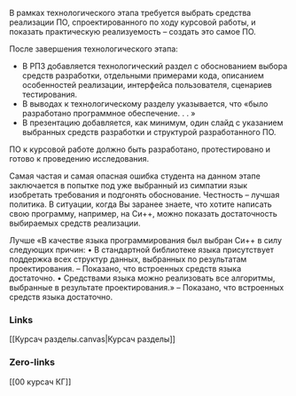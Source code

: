 В рамках технологического этапа требуется выбрать средства реализации ПО, спроектированного по ходу курсовой работы, и показать практическую
реализуемость – создать это самое ПО.

После завершения технологического этапа:
- В РПЗ добавляется технологический раздел с обоснованием выбора средств
разработки, отдельными примерами кода, описанием особенностей реализации, интерфейса пользователя, сценариев тестирования.
- В выводах к технологическому разделу указывается, что «было разработано программное обеспечение. . . »
- В презентацию добавляется, как минимум, один слайд с указанием выбранных средств разработки и структурой разработанного ПО.

ПО к курсовой работе должно быть разработано, протестировано и готово к проведению исследования.

Самая частая и самая опасная ошибка студента на данном этапе заключается в попытке под уже выбранный из симпатии язык изобретать требования
и подгонять обоснование. Честность – лучшая политика.
В ситуации, когда Вы заранее знаете, что хотите написать свою программу, например, на Си++, можно показать достаточность выбираемых средств
реализации.

Лучше «В качестве языка программирования был выбран Си++ в силу следующих причин:
• В стандартной библиотеке языка присутствует поддержка всех структур данных, выбранных по результатам проектирования.
– Показано, что встроенных средств языка достаточно.
• Средствами языка можно реализовать все алгоритмы, выбранные в результате проектирования.» – Показано, что встроенных средств языка достаточно.

### Links
[[Курсач разделы.canvas|Курсач разделы]]
### Zero-links
[[00 курсач КГ]]